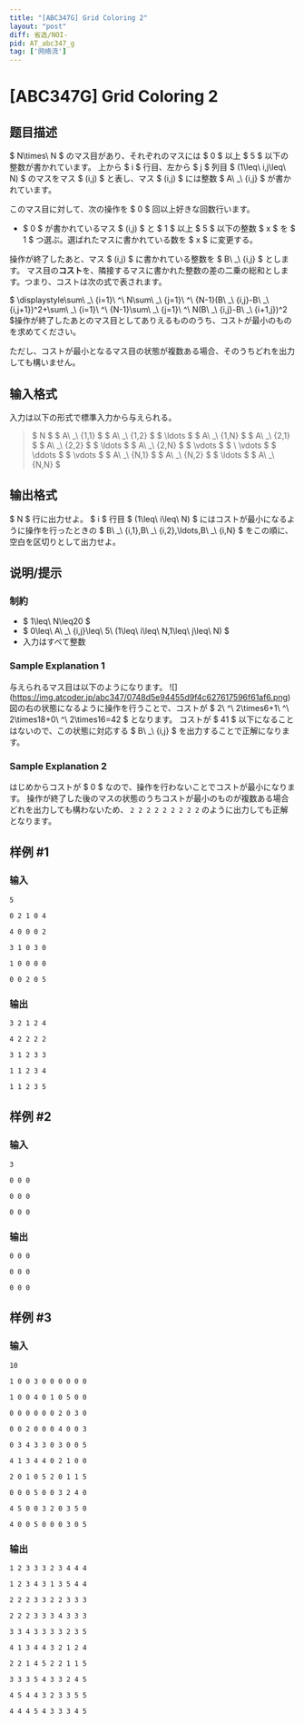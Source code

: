 ```yaml
---
title: "[ABC347G] Grid Coloring 2"
layout: "post"
diff: 省选/NOI-
pid: AT_abc347_g
tag: ['网络流']
---
```


# [ABC347G] Grid Coloring 2

## 题目描述

[problemUrl]: https://atcoder.jp/contests/abc347/tasks/abc347_g

$ N\times\ N $ のマス目があり、それぞれのマスには $ 0 $ 以上 $ 5 $ 以下の整数が書かれています。 上から $ i $ 行目、左から $ j $ 列目 $ (1\leq\ i,j\leq\ N) $ のマスをマス $ (i,j) $ と表し、マス $ (i,j) $ には整数 $ A\ _\ {i,j} $ が書かれています。

このマス目に対して、次の操作を $ 0 $ 回以上好きな回数行います。

- $ 0 $ が書かれているマス $ (i,j) $ と $ 1 $ 以上 $ 5 $ 以下の整数 $ x $ を $ 1 $ つ選ぶ。選ばれたマスに書かれている数を $ x $ に変更する。
 
操作が終了したあと、マス $ (i,j) $ に書かれている整数を $ B\ _\ {i,j} $ とします。 マス目の**コスト**を、隣接するマスに書かれた整数の差の二乗の総和とします。つまり、コストは次の式で表されます。

$ \displaystyle\sum\ _\ {i=1}\ ^\ N\sum\ _\ {j=1}\ ^\ {N-1}(B\ _\ {i,j}-B\ _\ {i,j+1})^2+\sum\ _\ {i=1}\ ^\ {N-1}\sum\ _\ {j=1}\ ^\ N(B\ _\ {i,j}-B\ _\ {i+1,j})^2 $操作が終了したあとのマス目としてありえるもののうち、コストが最小のものを求めてください。

ただし、コストが最小となるマス目の状態が複数ある場合、そのうちどれを出力しても構いません。

## 输入格式

入力は以下の形式で標準入力から与えられる。

> $ N $ $ A\ _\ {1,1} $ $ A\ _\ {1,2} $ $ \ldots $ $ A\ _\ {1,N} $ $ A\ _\ {2,1} $ $ A\ _\ {2,2} $ $ \ldots $ $ A\ _\ {2,N} $ $ \vdots $ $ \ \vdots $ $ \ddots $ $ \vdots $ $ A\ _\ {N,1} $ $ A\ _\ {N,2} $ $ \ldots $ $ A\ _\ {N,N} $

## 输出格式

$ N $ 行に出力せよ。 $ i $ 行目 $ (1\leq\ i\leq\ N) $ にはコストが最小になるように操作を行ったときの $ B\ _\ {i,1},B\ _\ {i,2},\ldots,B\ _\ {i,N} $ をこの順に、空白を区切りとして出力せよ。

## 说明/提示

### 制約

- $ 1\leq\ N\leq20 $
- $ 0\leq\ A\ _\ {i,j}\leq\ 5\ (1\leq\ i\leq\ N,1\leq\ j\leq\ N) $
- 入力はすべて整数
 
### Sample Explanation 1

与えられるマス目は以下のようになります。 !\[\](https://img.atcoder.jp/abc347/0748d5e94455d9f4c627617596f61af6.png) 図の右の状態になるように操作を行うことで、コストが $ 2\ ^\ 2\times6+1\ ^\ 2\times18+0\ ^\ 2\times16=42 $ となります。 コストが $ 41 $ 以下になることはないので、この状態に対応する $ B\ _\ {i,j} $ を出力することで正解になります。

### Sample Explanation 2

はじめからコストが $ 0 $ なので、操作を行わないことでコストが最小になります。 操作が終了した後のマスの状態のうちコストが最小のものが複数ある場合どれを出力しても構わないため、 ``` 2 2 2 2 2 2 2 2 2 ``` のように出力しても正解となります。

## 样例 #1

### 输入

```
5
0 2 1 0 4
4 0 0 0 2
3 1 0 3 0
1 0 0 0 0
0 0 2 0 5
```

### 输出

```
3 2 1 2 4
4 2 2 2 2
3 1 2 3 3
1 1 2 3 4
1 1 2 3 5
```

## 样例 #2

### 输入

```
3
0 0 0
0 0 0
0 0 0
```

### 输出

```
0 0 0
0 0 0
0 0 0
```

## 样例 #3

### 输入

```
10
1 0 0 3 0 0 0 0 0 0
1 0 0 4 0 1 0 5 0 0
0 0 0 0 0 0 2 0 3 0
0 0 2 0 0 0 4 0 0 3
0 3 4 3 3 0 3 0 0 5
4 1 3 4 4 0 2 1 0 0
2 0 1 0 5 2 0 1 1 5
0 0 0 5 0 0 3 2 4 0
4 5 0 0 3 2 0 3 5 0
4 0 0 5 0 0 0 3 0 5
```

### 输出

```
1 2 3 3 3 2 3 4 4 4
1 2 3 4 3 1 3 5 4 4
2 2 2 3 3 2 2 3 3 3
2 2 2 3 3 3 4 3 3 3
3 3 4 3 3 3 3 2 3 5
4 1 3 4 4 3 2 1 2 4
2 2 1 4 5 2 2 1 1 5
3 3 3 5 4 3 3 2 4 5
4 5 4 4 3 2 3 3 5 5
4 4 4 5 4 3 3 3 4 5
```


